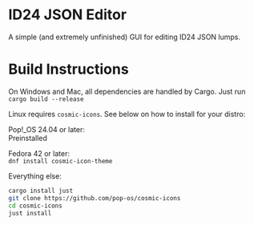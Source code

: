 # ID24 JSON Editor

A simple (and extremely unfinished) GUI for editing ID24 JSON lumps.

# Build Instructions

On Windows and Mac, all dependencies are handled by Cargo.
Just run `cargo build --release`

Linux requires `cosmic-icons`. See below on how to install for your distro:

Pop!_OS 24.04 or later:\
Preinstalled

Fedora 42 or later:\
`dnf install cosmic-icon-theme`

Everything else:
```sh
cargo install just
git clone https://github.com/pop-os/cosmic-icons
cd cosmic-icons
just install
```
